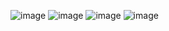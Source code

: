 ![image](https://github.com/user-attachments/assets/a99b0f76-2574-4878-9021-6ed40a7ddb5c)
![image](https://github.com/user-attachments/assets/0c6531f4-b63f-4af6-974f-ca43166cac2e)
![image](https://github.com/user-attachments/assets/abcf2e58-97e8-4d08-b573-53e00cf8712c)
![image](https://github.com/user-attachments/assets/c70bf9ee-5058-4bb9-b52b-bda124f2d140)

